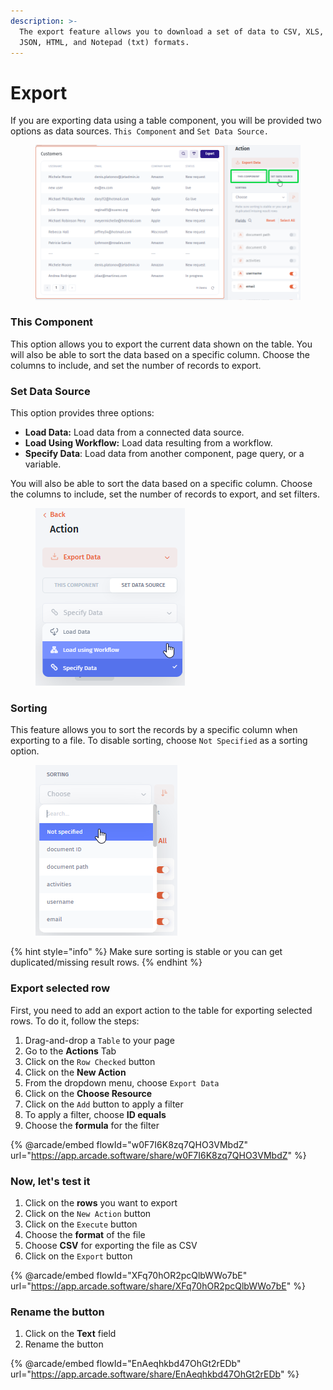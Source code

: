 ```yaml
---
description: >-
  The export feature allows you to download a set of data to CSV, XLS, XLSX,
  JSON, HTML, and Notepad (txt) formats.
---
```


# Export

If you are exporting data using a table component, you will be provided two options as data sources. `This Component` and `Set Data Source.` &#x20;

<div align="left"><figure><img src="../../.gitbook/assets/image (2).png" alt=""><figcaption></figcaption></figure></div>

### This Component

This option allows you to export the current data shown on the table. You will also be able to sort the data based on a specific column. Choose the columns to include, and set the number of records to export.

### Set Data Source

This option provides three options:

* **Load Data:** Load data from a connected data source.
* **Load Using Workflow:** Load data resulting from a workflow.
* **Specify Data**: Load data from another component, page query, or a variable.

You will also be able to sort the data based on a specific column. Choose the columns to include, set the number of records to export, and set filters.

<div align="left" data-full-width="false"><figure><img src="../../.gitbook/assets/image (1) (1).png" alt=""><figcaption></figcaption></figure></div>

### Sorting

This feature allows you to sort the records by a specific column when exporting to a file. To disable sorting, choose `Not Specified` as a sorting option.

<div align="left"><figure><img src="../../.gitbook/assets/image (968).png" alt=""><figcaption></figcaption></figure></div>

{% hint style="info" %}
Make sure sorting is stable or you can get duplicated/missing result rows.
{% endhint %}

### Export selected row

First, you need to add an export action to the table for exporting selected rows. To do it, follow the steps:

1. Drag-and-drop a  `Table` to your page
2. Go to the **Actions** Tab
3. Click on the `Row Checked` button
4. Click on the **New Action**
5. From the dropdown menu, choose `Export Data`
6. Click on the **Choose Resource**&#x20;
7. Click on the `Add` button to apply a filter
8. To apply a filter, choose **ID equals**
9. Choose the **formula** for the filter

{% @arcade/embed flowId="w0F7I6K8zq7QHO3VMbdZ" url="https://app.arcade.software/share/w0F7I6K8zq7QHO3VMbdZ" %}

### Now, let's test it

1. Click on the **rows** you want to export
2. Click on the `New Action` button
3. Click on the `Execute` button
4. Choose the **format** of the file
5. Choose **CSV** for exporting the file as CSV
6. Click on the `Export` button

{% @arcade/embed flowId="XFq70hOR2pcQlbWWo7bE" url="https://app.arcade.software/share/XFq70hOR2pcQlbWWo7bE" %}

### Rename the button

1. Click on the **Text** field&#x20;
2. Rename the button

{% @arcade/embed flowId="EnAeqhkbd47OhGt2rEDb" url="https://app.arcade.software/share/EnAeqhkbd47OhGt2rEDb" %}
